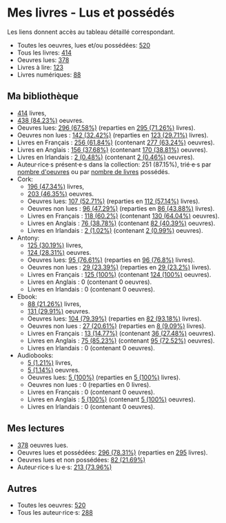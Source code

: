 # Mes livres - Lus et possédés

Les liens donnent accès au tableau détaillé correspondant.

- Toutes les oeuvres, lues et/ou possédées: [520](Lists/all_w.md)
- Tous les livres: [414](Lists/all_b.md)
- Oeuvres lues: [378](Lists/read_w.md)
- Livres à lire: [123](Lists/unread_owned_b.md)
- Livres numériques: [88](Lists/owned_ebook_b.md)

## Ma bibliothèque

- [414](Lists/owned_b.md) livres,
- [438 (84.23%)](Lists/owned_w.md) oeuvres.
- Oeuvres lues: [296 (67.58%)](Lists/read_owned_w.md) (reparties en [295 (71.26%)](Lists/read_owned_b.md) livres).
- Oeuvres non lues : [142 (32.42%)](Lists/unread_owned_w.md) (reparties en [123 (29.71%)](Lists/unread_owned_b.md) livres).
- Livres en Français : [256 (61.84%)](Lists/owned_fr_b.md) (contenant [277 (63.24%)](Lists/owned_fr_w.md) oeuvres).
- Livres en Anglais : [156 (37.68%)](Lists/owned_en_b.md) (contenant [170 (38.81%)](Lists/owned_en_w.md) oeuvres).
- Livres en Irlandais : [2 (0.48%)](Lists/owned_ga_b.md) (contenant [2 (0.46%)](Lists/owned_ga_w.md) oeuvres).
- Auteur·rice·s présent·e·s dans la collection: 251 (87.15%), trié·e·s par [nombre d'oeuvres](Lists/owned_w_a.md) ou par [nombre de livres](Lists/owned_b_a.md) possédés.
- Cork:
    - [196 (47.34%)](Lists/owned_cork_b.md) livres,
    - [203 (46.35%)](Lists/owned_cork_w.md) oeuvres.
    - Oeuvres lues: [107 (52.71%)](Lists/read_owned_cork_w.md) (reparties en [112 (57.14%)](Lists/read_owned_cork_b.md) livres).
    - Oeuvres non lues : [96 (47.29%)](Lists/unread_owned_cork_w.md) (reparties en [86 (43.88%)](Lists/unread_owned_cork_b.md) livres).
    - Livres en Français : [118 (60.2%)](Lists/owned_fr_cork_b.md) (contenant [130 (64.04%)](Lists/owned_fr_cork_w.md) oeuvres).
    - Livres en Anglais : [76 (38.78%)](Lists/owned_en_cork_b.md) (contenant [82 (40.39%)](Lists/owned_en_cork_w.md) oeuvres).
    - Livres en Irlandais : [2 (1.02%)](Lists/owned_ga_cork_b.md) (contenant [2 (0.99%)](Lists/owned_ga_cork_w.md) oeuvres).
- Antony:
    - [125 (30.19%)](Lists/owned_antony_b.md) livres,
    - [124 (28.31%)](Lists/owned_antony_w.md) oeuvres.
    - Oeuvres lues: [95 (76.61%)](Lists/read_owned_antony_w.md) (reparties en [96 (76.8%)](Lists/read_owned_antony_b.md) livres).
    - Oeuvres non lues : [29 (23.39%)](Lists/unread_owned_antony_w.md) (reparties en [29 (23.2%)](Lists/unread_owned_antony_b.md) livres).
    - Livres en Français : [125 (100%)](Lists/owned_fr_antony_b.md) (contenant [124 (100%)](Lists/owned_fr_antony_w.md) oeuvres).
    - Livres en Anglais : 0 (contenant 0 oeuvres).
    - Livres en Irlandais : 0 (contenant 0 oeuvres).
- Ebook:
    - [88 (21.26%)](Lists/owned_ebook_b.md) livres,
    - [131 (29.91%)](Lists/owned_ebook_w.md) oeuvres.
    - Oeuvres lues: [104 (79.39%)](Lists/read_owned_ebook_w.md) (reparties en [82 (93.18%)](Lists/read_owned_ebook_b.md) livres).
    - Oeuvres non lues : [27 (20.61%)](Lists/unread_owned_ebook_w.md) (reparties en [8 (9.09%)](Lists/unread_owned_ebook_b.md) livres).
    - Livres en Français : [13 (14.77%)](Lists/owned_fr_ebook_b.md) (contenant [36 (27.48%)](Lists/owned_fr_ebook_w.md) oeuvres).
    - Livres en Anglais : [75 (85.23%)](Lists/owned_en_ebook_b.md) (contenant [95 (72.52%)](Lists/owned_en_ebook_w.md) oeuvres).
    - Livres en Irlandais : 0 (contenant 0 oeuvres).
- Audiobooks:
    - [5 (1.21%)](Lists/owned_audiobooks_b.md) livres,
    - [5 (1.14%)](Lists/owned_audiobooks_w.md) oeuvres.
    - Oeuvres lues: [5 (100%)](Lists/read_owned_audiobooks_w.md) (reparties en [5 (100%)](Lists/read_owned_audiobooks_b.md) livres).
    - Oeuvres non lues : 0 (reparties en 0 livres).
    - Livres en Français : 0 (contenant 0 oeuvres).
    - Livres en Anglais : [5 (100%)](Lists/owned_en_audiobooks_b.md) (contenant [5 (100%)](Lists/owned_en_audiobooks_w.md) oeuvres).
    - Livres en Irlandais : 0 (contenant 0 oeuvres).

## Mes lectures

- [378](Lists/read_w.md) oeuvres lues.
- Oeuvres lues et possédées: [296 (78.31%)](Lists/read_owned_w.md) (reparties en [295](Lists/read_owned_b.md) livres).
- Oeuvres lues et non possédées: [82 (21.69%)](Lists/read_not_owned_w.md)
- Auteur·rice·s lu·e·s: [213 (73.96%)](Lists/read_a.md)

## Autres

- Toutes les oeuvres: [520](Lists/all_w.md)
- Tous les auteur·rice·s: [288](Lists/all_a.md)